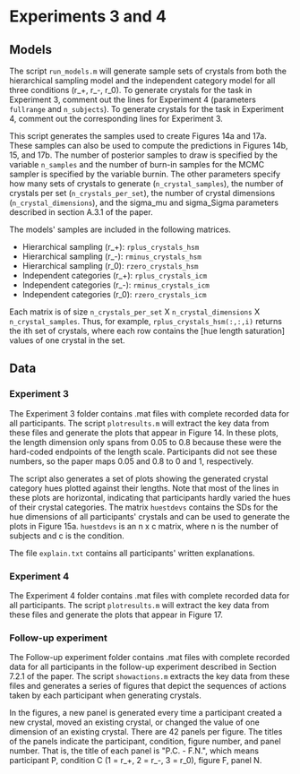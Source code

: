 Experiments 3 and 4
===================

Models
------

The script `run_models.m` will generate sample sets of crystals from both the hierarchical sampling model and the independent category model for all three conditions (r\_+, r\_-, r\_0). To generate crystals for the task in Experiment 3, comment out the lines for Experiment 4 (parameters `fullrange` and `n_subjects`). To generate crystals for the task in Experiment 4, comment out the corresponding lines for Experiment 3.

This script generates the samples used to create Figures 14a and 17a. These samples can also be used to compute the predictions in Figures 14b, 15, and 17b. The number of posterior samples to draw is specified by the variable `n_samples` and the number of burn-in samples for the MCMC sampler is specified by the variable burnin. The other parameters specify how many sets of crystals to generate (`n_crystal_samples`), the number of crystals per set (`n_crystals_per_set`), the number of crystal dimensions (`n_crystal_dimensions`), and the sigma\_mu and sigma\_Sigma parameters described in section A.3.1 of the paper.

The models' samples are included in the following matrices.
* Hierarchical sampling (r\_+): `rplus_crystals_hsm`
* Hierarchical sampling (r\_-): `rminus_crystals_hsm`
* Hierarchical sampling (r\_0): `rzero_crystals_hsm`
* Independent categories (r\_+): `rplus_crystals_icm`
* Independent categories (r\_-): `rminus_crystals_icm`
* Independent categories (r\_0): `rzero_crystals_icm`

Each matrix is of size `n_crystals_per_set` X `n_crystal_dimensions` X `n_crystal_samples`. Thus, for example, `rplus_crystals_hsm(:,:,i)` returns the ith set of crystals, where each row contains the [hue length saturation] values of one crystal in the set.

Data
----

### Experiment 3

The Experiment 3 folder contains .mat files with complete recorded data for all participants. The script `plotresults.m` will extract the key data from these files and generate the plots that appear in Figure 14. In these plots, the length dimension only spans from 0.05 to 0.8 because these were the hard-coded endpoints of the length scale. Participants did not see these numbers, so the paper maps 0.05 and 0.8 to 0 and 1, respectively.

The script also generates a set of plots showing the generated crystal category hues plotted against their lengths. Note that most of the lines in these plots are horizontal, indicating that participants hardly varied the hues of their crystal categories. The matrix `huestdevs` contains the SDs for the hue dimensions of all participants' crystals and can be used to generate the plots in Figure 15a. `huestdevs` is an n x c matrix, where n is the number of subjects and c is the condition.

The file `explain.txt` contains all participants' written explanations.

### Experiment 4

The Experiment 4 folder contains .mat files with complete recorded data for all participants. The script `plotresults.m` will extract the key data from these files and generate the plots that appear in Figure 17.

### Follow-up experiment

The Follow-up experiment folder contains .mat files with complete recorded data for all participants in the follow-up experiment described in Section 7.2.1 of the paper. The script `showactions.m` extracts the key data from these files and generates a series of figures that depict the sequences of actions taken by each participant when generating crystals.

In the figures, a new panel is generated every time a participant created a new crystal, moved an existing crystal, or changed the value of one dimension of an existing crystal. There are 42 panels per figure. The titles of the panels indicate the participant, condition, figure number, and panel number. That is, the title of each panel is "P.C. - F.N.", which means participant P, condition C (1 = r\_+, 2 = r\_-, 3 = r\_0), figure F, panel N.
